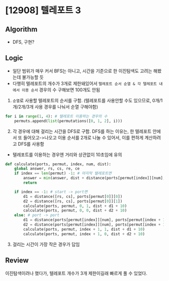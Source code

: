# [12908] 텔레포트 3
## Algorithm
- DFS, 구현?
## Logic
- 일단 범위가 매우 커서 BFS는 아니고, 시간을 기준으로 한 이진탐색도 고려는 해봤는데 불가능할 듯
- 다행히 텔레포트의 개수가 3개로 제한돼있어서 ```텔레포트 순서 순열 & 각 텔레포트 내에서 이용 순서``` 경우의 수 구해보면 100개도 안됨
1. ```순열```로 사용할 텔레포트의 순서를 구함. (텔레포트를 사용안할 수도 있으므로, 0개/1개/2개/3개 사용 경우를 나눠서 순열 구해야함)
```python
for i in range(1, 4): # 텔레포트 이용하는 경우의 수
    permuts.append(list(permutations([0, 1, 2], i)))
```
2. 각 경우에 대해 걸리는 시간을 DFS로 구함. DFS를 하는 이유는, 한 텔레포트 안에서 또 들어오고->나오고 이용 순서를 2개로 나눌 수 있어서, 이를 편하게 계산하려고 DFS를 사용함
- 텔레포트를 이용하는 경우엔 거리와 상관없이 10초임에 유의
```python
def calculate(ports, permut, index, num, dist):
    global answer, rs, cs, re, ce
    if index == len(permut) -1: # 마지막 텔레포트면
        answer = min(answer, dist + distance(ports[permut[index]][num], [re, ce]))
        return

    if index == -1: # start -> port면
        d1 = distance([rs, cs], ports[permut[0]][0])
        d2 = distance([rs, cs], ports[permut[0]][1])
        calculate(ports, permut, 0, 1, dist + d1 + 10)
        calculate(ports, permut, 0, 0, dist + d2 + 10)
    else: # port -> port
        d1 = distance(ports[permut[index]][num], ports[permut[index + 1]][0])
        d2 = distance(ports[permut[index]][num], ports[permut[index + 1]][1])
        calculate(ports, permut, index + 1, 1, dist + d1 + 10)
        calculate(ports, permut, index + 1, 0, dist + d2 + 10)
```
3. 걸리는 시간이 가장 작은 경우가 답임

## Review
이진탐색이려나 했다가, 텔레포트 개수가 3개 제한이길래 빠르게 풀 수 있었다.
